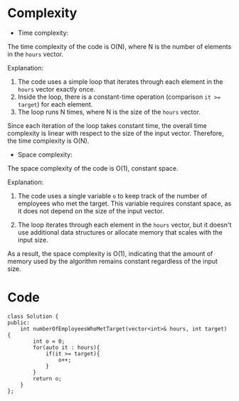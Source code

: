 # Complexity

- Time complexity:
<!-- Add your time complexity here, e.g. $$O(n)$$ -->
The time complexity of the code is O(N), where N is the number of elements in the `hours` vector.

Explanation:

1. The code uses a simple loop that iterates through each element in the `hours` vector exactly once.
2. Inside the loop, there is a constant-time operation (comparison `it >= target`) for each element.
3. The loop runs N times, where N is the size of the `hours` vector.

Since each iteration of the loop takes constant time, the overall time complexity is linear with respect to the size of the input vector. Therefore, the time complexity is O(N).

- Space complexity:
<!-- Add your space complexity here, e.g. $$O(n)$$ -->
The space complexity of the code is O(1), constant space.

Explanation:

1. The code uses a single variable `o` to keep track of the number of employees who met the target. This variable requires constant space, as it does not depend on the size of the input vector.

2. The loop iterates through each element in the `hours` vector, but it doesn't use additional data structures or allocate memory that scales with the input size.

As a result, the space complexity is O(1), indicating that the amount of memory used by the algorithm remains constant regardless of the input size.

# Code

```
class Solution {
public:
    int numberOfEmployeesWhoMetTarget(vector<int>& hours, int target) {
        int o = 0;
        for(auto it : hours){
            if(it >= target){
                o++;
            }
        }
        return o;
    }
};
```
